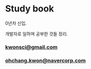 # Study book

0년차 신입.

개발자로 일하며 공부한 것들 정리.

### [kwonsci@gmail.com](kwonsci@gmail.com)

### [ohchang.kwon@navercorp.com](ohchang.kwon@navercorp.com)



